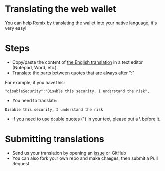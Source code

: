# Translating the web wallet 

You can help Remix by translating the wallet into your native language, it's very easy!

# Steps

- Copy/paste the content of [the English translation](src/translations/en.json) in a text editor (Notepad, Word, etc.)
- Translate the parts between quotes that are always after ":"

For example, if you have this: 
```
"disableSecurity":"Disable this security, I understand the risk",
```
- You need to translate: 
```
Disable this security, I understand the risk
```
- If you need to use double quotes (") in your text, please put a \ before it.

# Submitting translations
- Send us your translation by opening an [issue](https://github.com/a3rk/remix-web-wallet/issues) on GitHub
- You can also fork your own repo and make changes, then submit a Pull Request